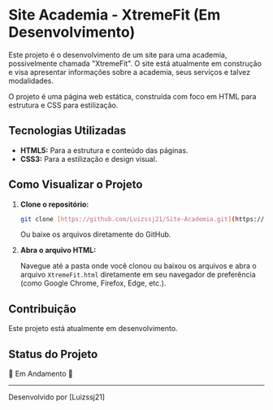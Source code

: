 # Site Academia - XtremeFit (Em Desenvolvimento)

Este projeto é o desenvolvimento de um site para uma academia, possivelmente chamada "XtremeFit". O site está atualmente em construção e visa apresentar informações sobre a academia, seus serviços e talvez modalidades.

O projeto é uma página web estática, construída com foco em HTML para estrutura e CSS para estilização.

## Tecnologias Utilizadas

* **HTML5:** Para a estrutura e conteúdo das páginas.
* **CSS3:** Para a estilização e design visual.

## Como Visualizar o Projeto

1.  **Clone o repositório:**
    ```bash
    git clone [https://github.com/Luizssj21/Site-Academia.git](https://github.com/Luizssj21/Site-Academia.git)
    ```
    Ou baixe os arquivos diretamente do GitHub.

2.  **Abra o arquivo HTML:**
   
    Navegue até a pasta onde você clonou ou baixou os arquivos e abra o arquivo `XtremeFit.html` diretamente em seu navegador de preferência (como Google Chrome, Firefox, Edge, etc.).

## Contribuição

Este projeto está atualmente em desenvolvimento. 

## Status do Projeto

🚧 Em Andamento 🚧

---

Desenvolvido por [Luizssj21]
